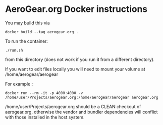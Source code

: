 # AeroGear.org Docker instructions

You may build this via
```
docker build --tag aerogear.org .
```

To run the container:

```
./run.sh
```
from this directory (does not work if you run it from a different directory).


If you want to edit files locally you will need to mount your volume at /home/aerogear/aerogear

For example : 
``` 
docker run --rm -it -p 4000:4000 -v /home/user/Projects/aerogear.org:/home/aerogear/aerogear aerogear.org 
```

/home/user/Projects/aerogear.org should be a CLEAN checkout of aerogear.org, otherwise the vendor and bundler dependencies will conflict with those installed in the host system.
